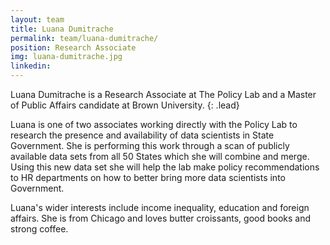 ```yaml
---
layout: team
title: Luana Dumitrache
permalink: team/luana-dumitrache/
position: Research Associate
img: luana-dumitrache.jpg
linkedin:
---
```


Luana Dumitrache is a Research Associate at The Policy Lab and a Master of Public Affairs candidate at Brown University.
{: .lead}

Luana is one of two associates working directly with the Policy Lab to research the presence and availability of data scientists in State Government. She is performing this work through a scan of publicly available data sets from all 50 States which she will combine and merge. Using this new data set she will help the lab make policy recommendations to HR departments on how to better bring more data scientists into Government.

Luana's wider interests include income inequality, education and foreign affairs. She is from Chicago and loves butter croissants, good books and strong coffee.
